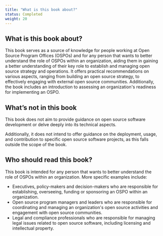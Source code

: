 ```yaml
---
title: "What is this book about?"
status: Completed
weight: 20
---
```


## What is this book about?

This book serves as a source of knowledge for people working at Open Source Program Offices (OSPOs) and for any person that wants to better understand the role of OSPOs within an organization, aiding them in gaining a better understanding of their key role to establish and managing open source strategy and operations. It offers practical recommendations on various aspects, ranging from building an open source  strategy, to effectively engaging with external open source communities. Additionally, the book includes an introduction to assessing an organization's readiness for implementing an OSPO.

## What’s not in this book

This book does not aim to provide guidance on open source software development or delve deeply into its technical aspects.

Additionally, it does not intend to offer guidance on the deployment, usage, and contribution to specific open source software projects, as this falls outside the scope of the book.

## Who should read this book?

This book is intended for any person that wants to better understand the role of OSPOs within an organization.
More specific examples include:

* Executives, policy-makers and decision-makers who are responsible for establishing, overseeing, funding or sponsoring an OSPO within an organization.
* Open source program managers and leaders who are responsible for coordinating and managing an organization's open source activities and engagement with open source communities.
* Legal and compliance professionals who are responsible for managing legal issues related to open source software, including licensing and intellectual property.
